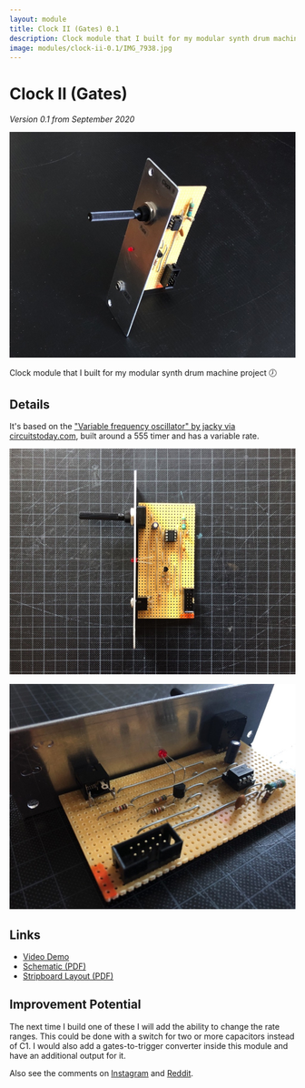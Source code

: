 ```yaml
---
layout: module
title: Clock II (Gates) 0.1
description: Clock module that I built for my modular synth drum machine project.
image: modules/clock-ii-0.1/IMG_7938.jpg
---
```


# Clock II (Gates)

*Version 0.1 from September 2020*

![](IMG_7938.jpg)

Clock module that I built for my modular synth drum machine project 🕖

## Details

It's based on the ["Variable frequency oscillator" by jacky via circuitstoday.com](https://www.circuitstoday.com/variable-frequency-oscillator), built around a 555 timer and has a variable rate.

![](IMG_7939.jpg)

![](IMG_7940.jpg)

## Links

* [Video Demo](Video-Demo.mp4)
* [Schematic (PDF)](Bumm-Bumm-Garage-Clock-II-0.1-Schematic.pdf)
* [Stripboard Layout (PDF)](Bumm-Bumm-Garage-Clock-II-0.1-Stripboard-Layout.pdf)

## Improvement Potential

The next time I build one of these I will add the ability to change the rate ranges. This could be done with a switch for two or more capacitors instead of C1. I would also add a gates-to-trigger converter inside this module and have an additional output for it.

Also see the comments on [Instagram](https://www.instagram.com/p/CNsZUhPBFg2/) and [Reddit](https://www.reddit.com/r/synthdiy/comments/mriqqm/clock_gates_eurorack_module_on_stripboard/).